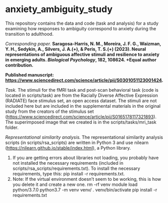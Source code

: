 # anxiety_ambiguity_study
This repository contains the data and code (task and analysis) for a study examining how responses to ambiguity correspond to anxiety during the transition to adulthood.

*Corresponding paper.*
**Saragosa-Harris, N. M., Moreira, J. F. G., Waizman, Y. H., Sedykin, A., Silvers, J. A.(+), & Peris, T. S.(+) (2023). Neural representations of ambiguous affective stimuli and resilience to anxiety in emerging adults. *Biological Psychology*, 182, 108624.
+Equal author contribution.**

**Published manuscript: https://www.sciencedirect.com/science/article/pii/S0301051123001424.**

*Task.*
The stimuli for the fMRI task and post-scan behavioral task (code is located in scripts/task) are from the Racially Diverse Affective Expression (RADIATE) face stimulus set, an open access dataset. The stimuli are not included here but are included in the supplemental materials in the original study from the creators of the stimulus set (https://www.sciencedirect.com/science/article/pii/S0165178117321893). The superimposed image that we created is in the scripts/tasks/mri_task folder.

*Representational similarity analysis.*
The representational similarity analysis scripts (in scripts/rsa_scripts) are written in Python 3 and use nilearn (https://nilearn.github.io/stable/index.html), a Python library.

1. If you are getting errors about libraries not loading, you probably have not installed the necessary requirements (included in scripts/rsa_scripts/requirements.txt). To install the necessary requirements, type this: pip install -r requirements.txt.
2. Note: If the virtual environment doesn’t seem to be working, this is how you delete it and create a new one.
rm -rf venv
module load python/3.7.0
python3.7 -m venv venv/
. venv/bin/activate
pip install -r requirements.txt
